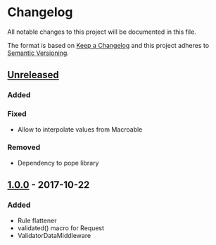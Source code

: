 # Changelog
All notable changes to this project will be documented in this file.

The format is based on [Keep a Changelog](http://keepachangelog.com/en/1.0.0/)
and this project adheres to [Semantic Versioning](http://semver.org/spec/v2.0.0.html).

## [Unreleased]
### Added

### Fixed
- Allow to interpolate values from Macroable

### Removed
- Dependency to pope library

## [1.0.0] - 2017-10-22
### Added
- Rule flattener
- validated() macro for Request
- ValidatorDataMiddleware

[Unreleased]: https://github.com/baethon/adonis-validator-extras/compare/v1.0.0...HEAD
[1.0.0]: https://github.com/baethon/adonis-validator-extras/compare/70b7c7a...1.0.0

